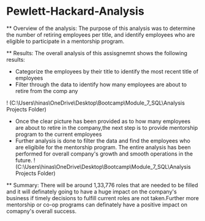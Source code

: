 # Pewlett-Hackard-Analysis
** Overview of the analysis: 
The purpose of this analysis was to determine the number of retiring employees per title, and identify employees who are eligible to participate in a mentorship program.

** Results: 
 The overall analysis of this assisgnemnt shows the following results:
- Categorize the employees by their title to identify the most recent title of employees
- Filter through the data to identify how many employees are about to retire from the comp
any

! (C:\Users\hinas\OneDrive\Desktop\Bootcamp\Module_7_SQL\Analysis Projects Folder)

 - Once the clear picture has been provided as to how many employees are about to retire in the company,the next step is to provide mentorship program to the current employees
- Further analysis is done to filter the data and find the employees who are eligibile for the mentorship program.
The entire analysis has been performed for overall company's growth and smooth operations in the future.
! (C:\Users\hinas\OneDrive\Desktop\Bootcamp\Module_7_SQL\Analysis Projects Folder)

** Summary: 
 There will be around 1,33,776 roles that are needed to be filled and it will definately going to have a huge impact on the company's business if timely decisions to fulfill current roles are not taken.Further more mentorship or co-op programs can definately have a positive impact on comapny's overall success.

